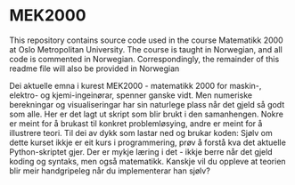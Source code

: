 # MEK2000
This repository contains source code used in the course Matematikk 2000 at Oslo Metropolitan University.
The course is taught in Norwegian, and all code is commented in Norwegian. Correspondingly, the remainder of this readme file will also be provided in Norwegian

Dei aktuelle emna i kurest MEK2000 - matematikk 2000 for maskin-, elektro- og kjemi-ingeinørar, spenner ganske vidt. 
Men numeriske berekningar og visualiseringar har sin naturlege plass når det gjeld så godt som alle.
Her er det lagt ut skript som blir brukt i den samanhengen. Nokre er meint for å brukast til konkret problemløsying, andre er meint for å illustrere teori.
Til dei av dykk som lastar ned og brukar koden: Sjølv om dette kurset ikkje er eit kurs i programmering, prøv å forstå kva det aktuelle Python-skriptet gjer.
Der er mykje læring i det - ikkje berre når det gjeld koding og syntaks, men også matematikk.
Kanskje vil du oppleve at teorien blir meir handgripeleg når du implementerar han sjølv?
